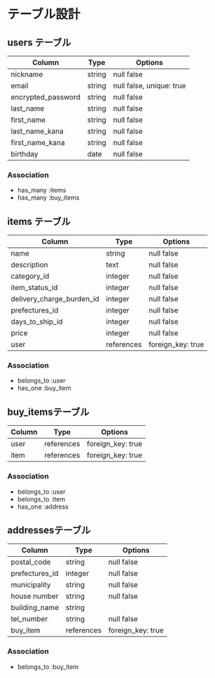 # テーブル設計

## users テーブル
|Column              |Type    |Options                   |
|------------------- |--------|--------------------------|
| nickname           | string | null false               |
| email              | string | null false, unique: true |
| encrypted_password | string | null false               |
| last_name          | string | null false               |
| first_name         | string | null false               |
| last_name_kana     | string | null false               |
| first_name_kana    | string | null false               |
| birthday           | date   | null false               |

### Association
- has_many :items
- has_many :buy_items


## items テーブル
|Column                     |Type        |Options            |
|---------------------------|------------|-------------------|
| name                      | string     | null false        |
| description               | text       | null false        |
| category_id               | integer    | null false        |
| item_status_id            | integer    | null false        |
| delivery_charge_burden_id | integer    | null false        |
| prefectures_id            | integer    | null false        |
| days_to_ship_id           | integer    | null false        |
| price                     | integer    | null false        |
| user                      | references | foreign_key: true |

### Association
- belongs_to :user
- has_one :buy_item


## buy_itemsテーブル
|Column   |Type        |Options            |
|---------|------------|-------------------|
| user    | references | foreign_key: true |
| item    | references | foreign_key: true |

### Association
- belongs_to :user
- belongs_to :item
- has_one :address


## addressesテーブル
|Column          |Type        |Options            |
|--------------- |------------|-------------------|
| postal_code    | string     | null false        |
| prefectures_id | integer    | null false        |
| municipality   | string     | null false        |
| house number   | string     | null false        |
| building_name  | string     |                   |
| tel_number     | string     | null false        |
| buy_item       | references | foreign_key: true |

### Association
- belongs_to :buy_item